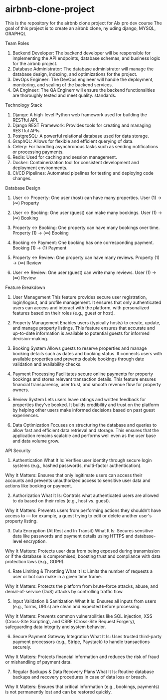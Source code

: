 # airbnb-clone-project
This is the repository for the airbnb clone project for Alx pro dev course
The goal of this project is to create an airbnb clone, ny uding django, MYSQL, GRAPHQL

Team Roles
1. Backend Developer: The backend developer will be responsible for implementing the API endpoints, database schemas, and business logic for the airbnb project.
2. Database Administrator: The database administrator will manage the database design, indexing, and optimizations for the project.
3. DevOps Engineer: The DevOps engineer will handle the deployment, monitoring, and scaling of the backend services.
4. QA Engineer: The QA Enginerr will ensure the backend functionalities are thoroughly tested and meet quality. standards.

Technology Stack
1. Django: A high-level Python web framework used for building the RESTful API.
2. Django REST Framework: Provides tools for creating and managing RESTful APIs.
3. PostgreSQL: A powerful relational database used for data storage.
4. GraphQL: Allows for flexible and efficient querying of data.
5. Celery: For handling asynchronous tasks such as sending notifications or processing payments.
6. Redis: Used for caching and session management.
7. Docker: Containerization tool for consistent development and deployment environments.
8. CI/CD Pipelines: Automated pipelines for testing and deploying code changes.

Database Design
1. User ↔ Property:
One user (host) can have many properties.
User (1) → (∞) Property

2. User ↔ Booking:
One user (guest) can make many bookings.
User (1) → (∞) Booking

3. Property ↔ Booking:
One property can have many bookings over time.
Property (1) → (∞) Booking

4. Booking ↔ Payment:
One booking has one corresponding payment.
Booking (1) → (1) Payment

5. Property ↔ Review:
One property can have many reviews.
Property (1) → (∞) Review

6. User ↔ Review:
One user (guest) can write many reviews.
User (1) → (∞) Review


Feature Breakdown
1. User Management
This feature provides secure user registration, login/logout, and profile management. It ensures that only authenticated users can access and interact with the platform, with personalized features based on their roles (e.g., guest or host).

2. Property Management
Enables users (typically hosts) to create, update, and manage property listings. This feature ensures that accurate and up-to-date information is available to potential guests for informed decision-making.

3. Booking System
Allows guests to reserve properties and manage booking details such as dates and booking status. It connects users with available properties and prevents double bookings through date validation and availability checks.

4. Payment Processing
Facilitates secure online payments for property bookings and stores relevant transaction details. This feature ensures financial transparency, user trust, and smooth revenue flow for property owners.

5. Review System
Lets users leave ratings and written feedback for properties they've booked. It builds credibility and trust on the platform by helping other users make informed decisions based on past guest experiences.

6. Data Optimization
Focuses on structuring the database and queries to allow fast and efficient data retrieval and storage. This ensures that the application remains scalable and performs well even as the user base and data volume grow.


API Security
1. Authentication
What It Is:
Verifies user identity through secure login systems (e.g., hashed passwords, multi-factor authentication).

Why It Matters:
Ensures that only legitimate users can access their accounts and prevents unauthorized access to sensitive user data and actions like booking or payment.

2. Authorization
What It Is:
Controls what authenticated users are allowed to do based on their roles (e.g., host vs. guest).

Why It Matters:
Prevents users from performing actions they shouldn’t have access to — for example, a guest trying to edit or delete another user's property listing.

3. Data Encryption (At Rest and In Transit)
What It Is:
Secures sensitive data like passwords and payment details using HTTPS and database-level encryption.

Why It Matters:
Protects user data from being exposed during transmission or if the database is compromised, boosting trust and compliance with data protection laws (e.g., GDPR).

4. Rate Limiting & Throttling
What It Is:
Limits the number of requests a user or bot can make in a given time frame.

Why It Matters:
Protects the platform from brute-force attacks, abuse, and denial-of-service (DoS) attacks by controlling traffic flow.

5. Input Validation & Sanitization
What It Is:
Ensures all inputs from users (e.g., forms, URLs) are clean and expected before processing.

Why It Matters:
Prevents common vulnerabilities like SQL injection, XSS (Cross-Site Scripting), and CSRF (Cross-Site Request Forgery), safeguarding data integrity and system behavior.

6. Secure Payment Gateway Integration
What It Is:
Uses trusted third-party payment processors (e.g., Stripe, Paystack) to handle transactions securely.

Why It Matters:
Protects financial information and reduces the risk of fraud or mishandling of payment data.

7. Regular Backups & Data Recovery Plans
What It Is:
Routine database backups and recovery procedures in case of data loss or breach.

Why It Matters:
Ensures that critical information (e.g., bookings, payments) is not permanently lost and can be restored quickly.






